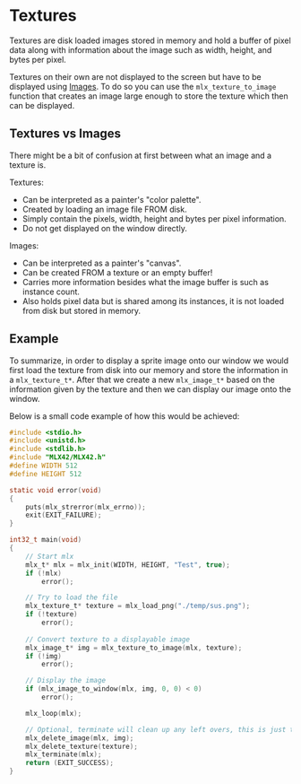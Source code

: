<!----------------------------------------------------------------------------
Copyright @ 2021-2022 Codam Coding College. All rights reserved.
See copyright and license notice in the root project for more information.
----------------------------------------------------------------------------->

# Textures

Textures are disk loaded images stored in memory and hold a buffer of pixel data along with information 
about the image such as width, height, and bytes per pixel.

Textures on their own are not displayed to the screen but have to be displayed using [Images](Images.md).
To do so you can use the `mlx_texture_to_image` function that creates an image large enough to store the 
texture which then can be displayed.

## Textures vs Images

There might be a bit of confusion at first between what an image and a texture is.

Textures:
* Can be interpreted as a painter's "color palette".
* Created by loading an image file FROM disk.
* Simply contain the pixels, width, height and bytes per pixel information.
* Do not get displayed on the window directly.

Images:
* Can be interpreted as a painter's "canvas".
* Can be created FROM a texture or an empty buffer!
* Carries more information besides what the image buffer is such as instance count.
* Also holds pixel data but is shared among its instances, it is not loaded from disk but stored in memory.

## Example

To summarize, in order to display a sprite image onto our window we would first load the texture from 
disk into our memory and store the information in a `mlx_texture_t*`. After that we create a new `mlx_image_t*` 
based on the information given by the texture and then we can display our image onto the window.

Below is a small code example of how this would be achieved:

```C
#include <stdio.h>
#include <unistd.h>
#include <stdlib.h>
#include "MLX42/MLX42.h"
#define WIDTH 512
#define HEIGHT 512

static void error(void)
{
	puts(mlx_strerror(mlx_errno));
	exit(EXIT_FAILURE);
}

int32_t	main(void)
{
	// Start mlx
	mlx_t* mlx = mlx_init(WIDTH, HEIGHT, "Test", true);
	if (!mlx)
        error();

	// Try to load the file
	mlx_texture_t* texture = mlx_load_png("./temp/sus.png");
	if (!texture)
        error();
	
	// Convert texture to a displayable image
	mlx_image_t* img = mlx_texture_to_image(mlx, texture);
	if (!img)
        error();

	// Display the image
	if (mlx_image_to_window(mlx, img, 0, 0) < 0)
        error();

	mlx_loop(mlx);

	// Optional, terminate will clean up any left overs, this is just to demonstrate.
	mlx_delete_image(mlx, img);
	mlx_delete_texture(texture);
	mlx_terminate(mlx);
	return (EXIT_SUCCESS);
}
```
